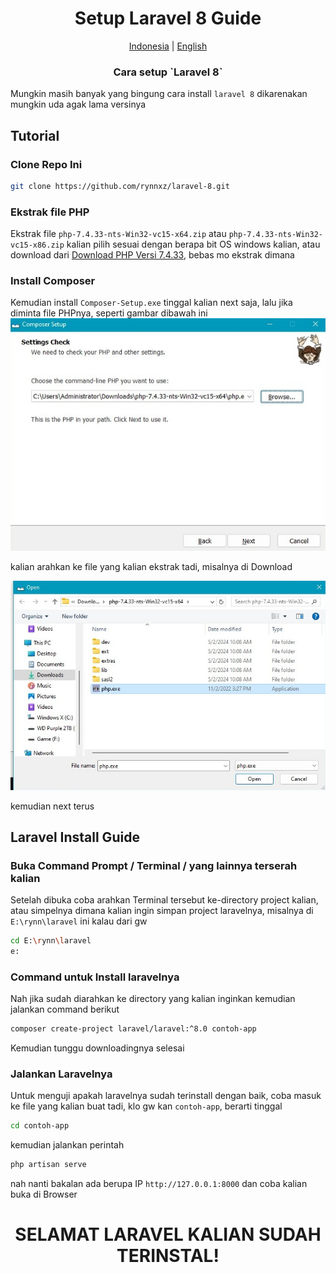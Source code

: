 <h1 align="center">Setup Laravel 8 Guide</h1>

<p align="center">
    <a href="README.id.md">Indonesia</a> | <a href="../README.md">English</a>
</p>

<h3 align="center">Cara setup `Laravel 8`</h3>

Mungkin masih banyak yang bingung cara install `laravel 8` dikarenakan mungkin uda agak lama versinya

## Tutorial

### Clone Repo Ini

```bash
git clone https://github.com/rynnxz/laravel-8.git
```

### Ekstrak file PHP
Ekstrak file `php-7.4.33-nts-Win32-vc15-x64.zip` atau `php-7.4.33-nts-Win32-vc15-x86.zip` kalian pilih sesuai dengan berapa bit OS windows kalian, atau download dari <a href="https://php.watch/versions/7.4/releases/7.4.33">Download PHP Versi 7.4.33</a>, bebas mo ekstrak dimana

### Install Composer
Kemudian install `Composer-Setup.exe` tinggal kalian next saja, lalu jika diminta file PHPnya, seperti gambar dibawah ini
<img width="700px" src="img/img1.jpg" alt="Composer setup"/>

<p>kalian arahkan ke file yang kalian ekstrak tadi, misalnya di Download</p>
<img width="700px" src="img/img2.jpg" alt="Composer setup"/>

<p>kemudian next terus</p>

## Laravel Install Guide
### Buka Command Prompt / Terminal / yang lainnya terserah kalian
Setelah dibuka coba arahkan Terminal tersebut ke-directory project kalian, atau simpelnya dimana kalian ingin simpan project laravelnya, misalnya di `E:\rynn\laravel` ini kalau dari gw

``` bash
cd E:\rynn\laravel
e:
```

### Command untuk Install laravelnya
<p>Nah jika sudah diarahkan ke directory yang kalian inginkan kemudian jalankan command berikut</p>

```bash
composer create-project laravel/laravel:^8.0 contoh-app
```

<p>Kemudian tunggu downloadingnya selesai</p>

### Jalankan Laravelnya
Untuk menguji apakah laravelnya sudah terinstall dengan baik, coba masuk ke file yang kalian buat tadi, klo gw kan `contoh-app`, berarti tinggal

```bash
cd contoh-app
```

<p>kemudian jalankan perintah</p>

```bash
php artisan serve
```

nah nanti bakalan ada berupa IP `http://127.0.0.1:8000` dan coba kalian buka di Browser

<h1 align="center">SELAMAT LARAVEL KALIAN SUDAH TERINSTAL!</h1>
